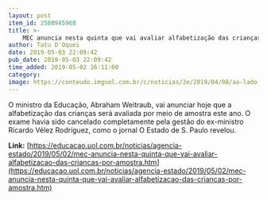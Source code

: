 ```yaml
---
layout: post
item_id: 2580945968
title: >-
    MEC anuncia nesta quinta que vai avaliar alfabetização das crianças por amostra
author: Tatu D'Oquei
date: 2019-05-03 22:09:42
pub_date: 2019-05-03 22:09:42
time_added: 2019-05-02 16:11:00
category: 
image: https://conteudo.imguol.com.br/c/noticias/3e/2019/04/08/ao-lado-do-irmao-abraham-weintraub-defendeu-estrategias-para-vencer-o-marxismo-cultural-nas-universidades-1554744368031_v2_750x421.jpg
---
```


O ministro da Educação, Abraham Weitraub, vai anunciar hoje que a alfabetização das crianças será avaliada por meio de amostra este ano. O exame havia sido cancelado completamente pela gestão do ex-ministro Ricardo Vélez Rodríguez, como o jornal O Estado de S. Paulo revelou.

**Link:** [https://educacao.uol.com.br/noticias/agencia-estado/2019/05/02/mec-anuncia-nesta-quinta-que-vai-avaliar-alfabetizacao-das-criancas-por-amostra.htm](https://educacao.uol.com.br/noticias/agencia-estado/2019/05/02/mec-anuncia-nesta-quinta-que-vai-avaliar-alfabetizacao-das-criancas-por-amostra.htm)

